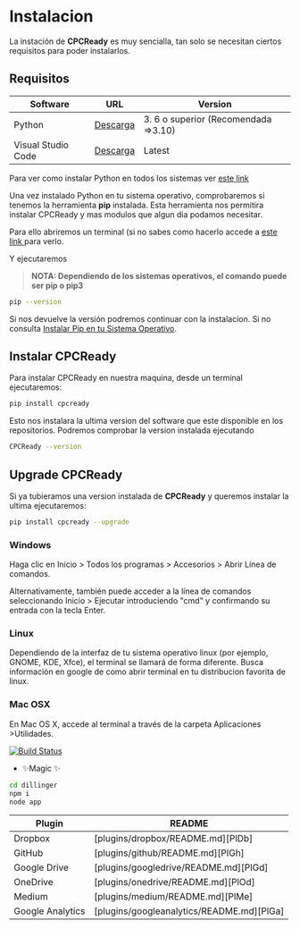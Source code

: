 # Instalacion

La instación de **CPCReady** es muy sencialla, tan solo se necesitan ciertos requisitos para poder instalarlos.

## Requisitos

| Software | URL |Version |
| ------ | ------ | ------ |
| Python | [Descarga](https://www.python.org/downloads/) | 3. 6 o superior (Recomendada =>3.10)|
| Visual Studio Code |[Descarga](https://www.python.org/downloads/) | Latest|

Para ver como instalar Python en todos los sistemas ver [este link ](https://www.ionos.es/digitalguide/paginas-web/desarrollo-web/instalar-python/)

Una vez instalado Python en tu sistema operativo, comprobaremos si tenemos la herramienta **pip** instalada. Esta herramienta nos permitira instalar CPCReady y mas modulos que algun dia podamos necesitar. 

Para ello abriremos un terminal (si no sabes como hacerlo accede a [este link ](https://www.ionos.es/ayuda/correo/solucion-de-problemas-correo-basiccorreo-profesional/abrir-la-linea-de-comandos-terminal/#:~:text=Abrir%20la%20l%C3%ADnea%20de%20comandos%20en%20Windows,entrada%20con%20la%20tecla%20Enter.) para verlo.

Y ejecutaremos

> **NOTA: 
Dependiendo de los sistemas operativos, el comando puede ser pip o pip3**
>
```bash
pip --version
```
Si nos devuelve la versión podremos continuar con la instalacion. Si no consulta [Instalar Pip en tu Sistema Operativo](https://tecnonucleous.com/2018/01/28/como-instalar-pip-para-python-en-windows-mac-y-linux/).

## Instalar CPCReady

Para instalar CPCReady en nuestra maquina, desde un terminal ejecutaremos:

```bash
pip install cpcready
```
Esto nos instalara la ultima version del software que este disponible en los repositorios. Podremos comprobar la version instalada ejecutando

```bash
CPCReady --version
```

## Upgrade CPCReady

Si ya tubieramos una version instalada de **CPCReady** y queremos instalar la ultima ejecutaremos:

```bash
pip install cpcready --upgrade
```

### Windows

Haga clic en Inicio > Todos los programas > Accesorios > Abrir Línea de comandos.

Alternativamente, también puede acceder a la línea de comandos seleccionando Inicio > Ejecutar introduciendo "cmd" y confirmando su entrada con la tecla Enter.


### Linux

Dependiendo de la interfaz de tu sistema operativo linux (por ejemplo, GNOME, KDE, Xfce), el terminal se llamará de forma diferente. Busca información en google de como abrir terminal en tu distribucion favorita de linux.

### Mac OSX

En Mac OS X, accede al terminal a través de la carpeta Aplicaciones >Utilidades.




[![Build Status](https://travis-ci.org/joemccann/dillinger.svg?branch=master)](https://travis-ci.org/joemccann/dillinger)
- ✨Magic ✨

```sh
cd dillinger
npm i
node app
```

| Plugin | README |
| ------ | ------ |
| Dropbox | [plugins/dropbox/README.md][PlDb] |
| GitHub | [plugins/github/README.md][PlGh] |
| Google Drive | [plugins/googledrive/README.md][PlGd] |
| OneDrive | [plugins/onedrive/README.md][PlOd] |
| Medium | [plugins/medium/README.md][PlMe] |
| Google Analytics | [plugins/googleanalytics/README.md][PlGa] |